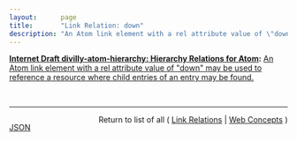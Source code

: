 ```yaml
---
layout:      page
title:       "Link Relation: down"
description: "An Atom link element with a rel attribute value of \"down\" may be used to reference a resource where child entries of an entry may be found."
---
```


**[Internet Draft divilly-atom-hierarchy: Hierarchy Relations for Atom](/specs/IETF/I-D/divilly-atom-hierarchy "Many applications, besides blogs, provide their data in the form of syndicated Web feeds using formats such as Atom. Some such applications organize Atom Entries in a hierarchical fashion similar to a file system. This specification describes a means of communicating about Atom Entries that are hierarchically related to each other since resource identifiers are opaque to clients and cannot be directly manipulated for the purposes of representation exchange, i.e., navigation. This specification proposes new link relations for hierarchically related Atom resources."):** [An Atom link element with a rel attribute value of "down" may be used to reference a resource where child entries of an entry may be found.](http://tools.ietf.org/html/draft-divilly-atom-hierarchy#section-2.2 "Read documentation for Link Relation &#34;down&#34;")

<br/>
<hr/>

<p style="float : left"><a href="down.json" title="JSON representing this particular Web Concept">JSON</a></p>
<p style="text-align: right">Return to list of all ( <a href="../link-relations">Link Relations</a> | <a href="../">Web Concepts</a> )</p>

